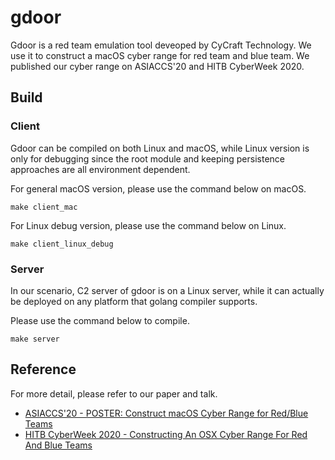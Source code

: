 # gdoor

Gdoor is a red team emulation tool deveoped by CyCraft Technology. We use it to construct a macOS cyber range for red team and blue team. We published our cyber range on ASIACCS'20 and HITB CyberWeek 2020.

## Build

### Client
Gdoor can be compiled on both Linux and macOS, while Linux version is only for debugging since the root module and keeping persistence approaches are all environment dependent.

For general macOS version, please use the command below on macOS.
```
make client_mac
```

For Linux debug version, please use the command below on Linux.
```
make client_linux_debug
```

### Server
In our scenario, C2 server of gdoor is on a Linux server, while it can actually be deployed on any platform that golang compiler supports.

Please use the command below to compile.
```
make server
```
## Reference
For more detail, please refer to our paper and talk.
- [ASIACCS'20 - POSTER: Construct macOS Cyber Range for Red/Blue Teams](https://dl.acm.org/doi/abs/10.1145/3320269.3405449)
- [HITB CyberWeek 2020 - Constructing An OSX Cyber Range For Red And Blue Teams](https://cyberweek.ae/2020/constructing-an-os-x-cyber-range-for-red-blue-teams/)
